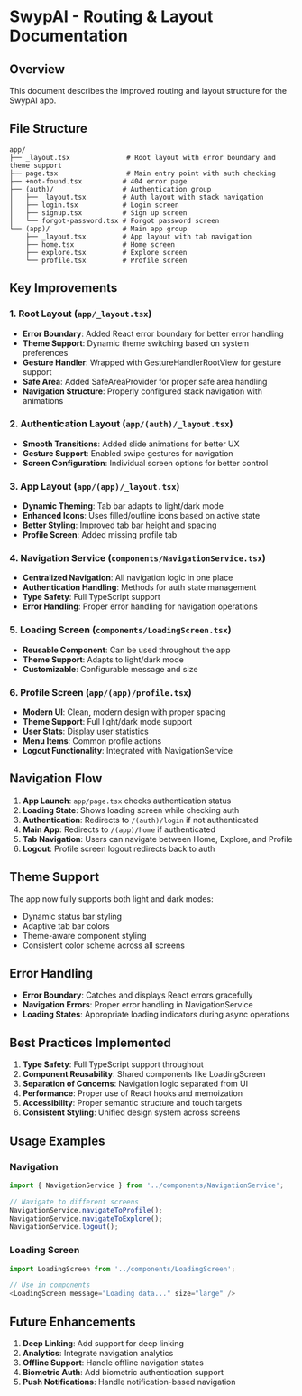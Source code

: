 # SwypAI - Routing & Layout Documentation

## Overview
This document describes the improved routing and layout structure for the SwypAI app.

## File Structure

```
app/
├── _layout.tsx              # Root layout with error boundary and theme support
├── page.tsx                 # Main entry point with auth checking
├── +not-found.tsx          # 404 error page
├── (auth)/                 # Authentication group
│   ├── _layout.tsx         # Auth layout with stack navigation
│   ├── login.tsx           # Login screen
│   ├── signup.tsx          # Sign up screen
│   └── forgot-password.tsx # Forgot password screen
└── (app)/                  # Main app group
    ├── _layout.tsx         # App layout with tab navigation
    ├── home.tsx            # Home screen
    ├── explore.tsx         # Explore screen
    └── profile.tsx         # Profile screen
```

## Key Improvements

### 1. Root Layout (`app/_layout.tsx`)
- **Error Boundary**: Added React error boundary for better error handling
- **Theme Support**: Dynamic theme switching based on system preferences
- **Gesture Handler**: Wrapped with GestureHandlerRootView for gesture support
- **Safe Area**: Added SafeAreaProvider for proper safe area handling
- **Navigation Structure**: Properly configured stack navigation with animations

### 2. Authentication Layout (`app/(auth)/_layout.tsx`)
- **Smooth Transitions**: Added slide animations for better UX
- **Gesture Support**: Enabled swipe gestures for navigation
- **Screen Configuration**: Individual screen options for better control

### 3. App Layout (`app/(app)/_layout.tsx`)
- **Dynamic Theming**: Tab bar adapts to light/dark mode
- **Enhanced Icons**: Uses filled/outline icons based on active state
- **Better Styling**: Improved tab bar height and spacing
- **Profile Screen**: Added missing profile tab

### 4. Navigation Service (`components/NavigationService.tsx`)
- **Centralized Navigation**: All navigation logic in one place
- **Authentication Handling**: Methods for auth state management
- **Type Safety**: Full TypeScript support
- **Error Handling**: Proper error handling for navigation operations

### 5. Loading Screen (`components/LoadingScreen.tsx`)
- **Reusable Component**: Can be used throughout the app
- **Theme Support**: Adapts to light/dark mode
- **Customizable**: Configurable message and size

### 6. Profile Screen (`app/(app)/profile.tsx`)
- **Modern UI**: Clean, modern design with proper spacing
- **Theme Support**: Full light/dark mode support
- **User Stats**: Display user statistics
- **Menu Items**: Common profile actions
- **Logout Functionality**: Integrated with NavigationService

## Navigation Flow

1. **App Launch**: `app/page.tsx` checks authentication status
2. **Loading State**: Shows loading screen while checking auth
3. **Authentication**: Redirects to `/(auth)/login` if not authenticated
4. **Main App**: Redirects to `/(app)/home` if authenticated
5. **Tab Navigation**: Users can navigate between Home, Explore, and Profile
6. **Logout**: Profile screen logout redirects back to auth

## Theme Support

The app now fully supports both light and dark modes:
- Dynamic status bar styling
- Adaptive tab bar colors
- Theme-aware component styling
- Consistent color scheme across all screens

## Error Handling

- **Error Boundary**: Catches and displays React errors gracefully
- **Navigation Errors**: Proper error handling in NavigationService
- **Loading States**: Appropriate loading indicators during async operations

## Best Practices Implemented

1. **Type Safety**: Full TypeScript support throughout
2. **Component Reusability**: Shared components like LoadingScreen
3. **Separation of Concerns**: Navigation logic separated from UI
4. **Performance**: Proper use of React hooks and memoization
5. **Accessibility**: Proper semantic structure and touch targets
6. **Consistent Styling**: Unified design system across screens

## Usage Examples

### Navigation
```typescript
import { NavigationService } from '../components/NavigationService';

// Navigate to different screens
NavigationService.navigateToProfile();
NavigationService.navigateToExplore();
NavigationService.logout();
```

### Loading Screen
```typescript
import LoadingScreen from '../components/LoadingScreen';

// Use in components
<LoadingScreen message="Loading data..." size="large" />
```

## Future Enhancements

1. **Deep Linking**: Add support for deep linking
2. **Analytics**: Integrate navigation analytics
3. **Offline Support**: Handle offline navigation states
4. **Biometric Auth**: Add biometric authentication support
5. **Push Notifications**: Handle notification-based navigation 